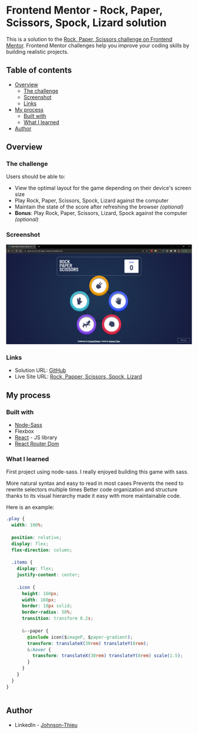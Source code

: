 # Frontend Mentor - Rock, Paper, Scissors, Spock, Lizard solution

This is a solution to the [Rock, Paper, Scissors challenge on Frontend Mentor](https://www.frontendmentor.io/challenges/rock-paper-scissors-game-pTgwgvgH). Frontend Mentor challenges help you improve your coding skills by building realistic projects.

## Table of contents

- [Overview](#overview)
  - [The challenge](#the-challenge)
  - [Screenshot](#screenshot)
  - [Links](#links)
- [My process](#my-process)
  - [Built with](#built-with)
  - [What I learned](#what-i-learned)
- [Author](#author)

## Overview

### The challenge

Users should be able to:

- View the optimal layout for the game depending on their device's screen size
- Play Rock, Paper, Scissors, Spock, Lizard against the computer
- Maintain the state of the score after refreshing the browser _(optional)_
- **Bonus**: Play Rock, Paper, Scissors, Lizard, Spock against the computer _(optional)_

### Screenshot

![](./src/images/game-screenshot.png)

### Links

- Solution URL: [GitHub](https://github.com/MyNameIsJohnson/react-scss-rock-paper-scissor)
- Live Site URL: [Rock, Papper, Scissors, Spock, Lizard](https://react-w-scss-rock-paper-scissors.onrender.com/)

## My process

### Built with

- [Node-Sass](https://www.npmjs.com/package/node-sass)
- Flexbox
- [React](https://reactjs.org/) - JS library
- [React Router Dom](https://www.npmjs.com/package/react-router-dom)

### What I learned

First project using node-sass. I really enjoyed building this game with sass.

More natural syntax and easy to read in most cases
Prevents the need to rewrite selectors multiple times
Better code organization and structure thanks to its visual hierarchy made it easy with more maintainable code.

Here is an example:

```css
.play {
  width: 100%;

  position: relative;
  display: flex;
  flex-direction: column;

  .items {
    display: flex;
    justify-content: center;

    .icon {
      height: 160px;
      width: 160px;
      border: 18px solid;
      border-radius: 50%;
      transition: transform 0.2s;

      &--paper {
        @include icon($imageP, $paper-gradient);
        transform: translateX(30rem) translateY(8rem);
        &:hover {
          transform: translateX(30rem) translateY(8rem) scale(1.5);
        }
      }
    }
  }
}
```

```js

```

## Author

- LinkedIn - [Johnson-Thieu](https://www.linkedin.com/in/johnson-thieu/)
